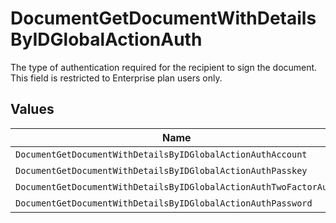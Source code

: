 # DocumentGetDocumentWithDetailsByIDGlobalActionAuth

The type of authentication required for the recipient to sign the document. This field is restricted to Enterprise plan users only.


## Values

| Name                                                              | Value                                                             |
| ----------------------------------------------------------------- | ----------------------------------------------------------------- |
| `DocumentGetDocumentWithDetailsByIDGlobalActionAuthAccount`       | ACCOUNT                                                           |
| `DocumentGetDocumentWithDetailsByIDGlobalActionAuthPasskey`       | PASSKEY                                                           |
| `DocumentGetDocumentWithDetailsByIDGlobalActionAuthTwoFactorAuth` | TWO_FACTOR_AUTH                                                   |
| `DocumentGetDocumentWithDetailsByIDGlobalActionAuthPassword`      | PASSWORD                                                          |
